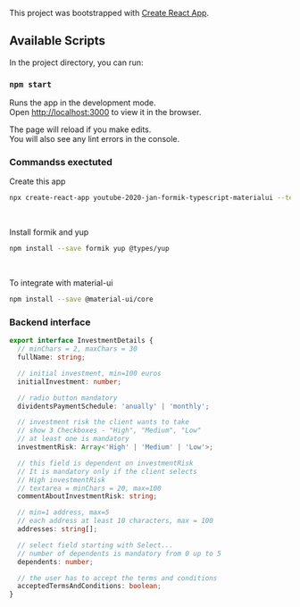 This project was bootstrapped with [Create React App](https://github.com/facebook/create-react-app).

## Available Scripts

In the project directory, you can run:

### `npm start`

Runs the app in the development mode.<br />
Open [http://localhost:3000](http://localhost:3000) to view it in the browser.

The page will reload if you make edits.<br />
You will also see any lint errors in the console.

### Commandss exectuted

Create this app

```sh
npx create-react-app youtube-2020-jan-formik-typescript-materialui --template typescript
```

<br />

Install formik and yup

```sh
npm install --save formik yup @types/yup
```

<br />

To integrate with material-ui

```sh
npm install --save @material-ui/core
```

### Backend interface

```ts
export interface InvestmentDetails {
  // minChars = 2, maxChars = 30
  fullName: string;

  // initial investment, min=100 euros
  initialInvestment: number;

  // radio button mandatory
  dividentsPaymentSchedule: 'anually' | 'monthly';

  // investment risk the client wants to take
  // show 3 Checkboxes - "High", "Medium", "Low"
  // at least one is mandatory
  investmentRisk: Array<'High' | 'Medium' | 'Low'>;

  // this field is dependent on investmentRisk
  // It is mandatory only if the client selects
  // High investmentRisk
  // textarea = minChars = 20, max=100
  commentAboutInvestmentRisk: string;

  // min=1 address, max=5
  // each address at least 10 characters, max = 100
  addresses: string[];

  // select field starting with Select...
  // number of dependents is mandatory from 0 up to 5
  dependents: number;

  // the user has to accept the terms and conditions
  acceptedTermsAndConditions: boolean;
}
```
